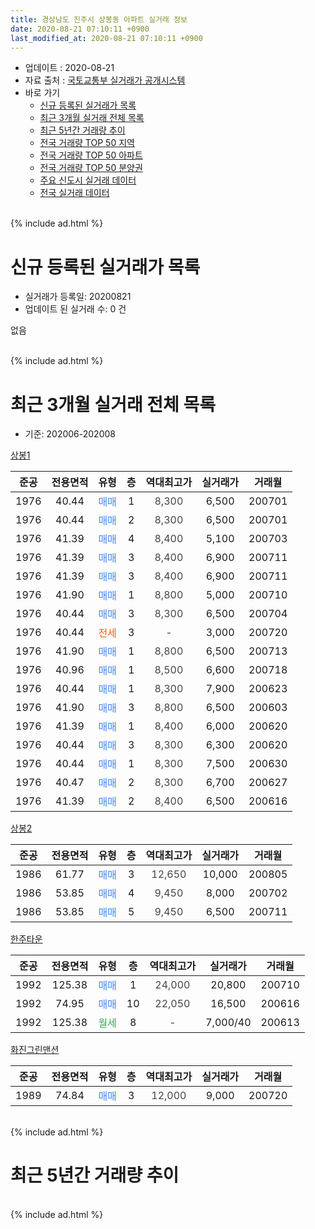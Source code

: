 ```yaml
---
title: 경상남도 진주시 상봉동 아파트 실거래 정보
date: 2020-08-21 07:10:11 +0900
last_modified_at: 2020-08-21 07:10:11 +0900
---
```


* 업데이트 : 2020-08-21
* 자료 출처 : [국토교통부 실거래가 공개시스템](http://rt.molit.go.kr)
* 바로 가기
    * [신규 등록된 실거래가 목록](#신규-등록된-실거래가-목록)
    * [최근 3개월 실거래 전체 목록](#최근-3개월-실거래-전체-목록)
    * [최근 5년간 거래량 추이](#최근-5년간-거래량-추이)
    * [전국 거래량 TOP 50 지역](https://inasie.github.io/apt-trade-info/최근-3개월-전국에서-가장-거래가-많이-발생한-지역)
    * [전국 거래량 TOP 50 아파트](https://inasie.github.io/apt-trade-info/최근-3개월-전국에서-가장-거래가-많이-발생한-아파트)
    * [전국 거래량 TOP 50 분양권](https://inasie.github.io/apt-trade-info/최근-3개월-전국에서-가장-거래가-많이-발생한-분양권)
    * [주요 신도시 실거래 데이터](https://inasie.github.io/apt-trade-info/주요-신도시)
    * [전국 실거래 데이터](https://inasie.github.io/apt-trade-info/전국)
<br>
{% include ad.html %}
<br>

# 신규 등록된 실거래가 목록
* 실거래가 등록일: 20200821
* 업데이트 된 실거래 수: 0 건

없음

<br>
{% include ad.html %}
<br>

# 최근 3개월 실거래 전체 목록
* 기준: 202006-202008


[상봉1](https://search.naver.com/search.naver?query=%EA%B2%BD%EC%83%81%EB%82%A8%EB%8F%84+%EC%A7%84%EC%A3%BC%EC%8B%9C+%EC%83%81%EB%B4%89%EB%8F%99+%EC%83%81%EB%B4%891)

|준공|전용면적|유형|층|역대최고가|실거래가|거래월|
|:---:|:---:|:---:|:---:|:---:|:---:|:---:|
|1976|40.44|<span style="color:#4285f3">매매</span>|1|<span style="color:#444444">8,300</span>|6,500|200701|
|1976|40.44|<span style="color:#4285f3">매매</span>|2|<span style="color:#444444">8,300</span>|6,500|200701|
|1976|41.39|<span style="color:#4285f3">매매</span>|4|<span style="color:#444444">8,400</span>|5,100|200703|
|1976|41.39|<span style="color:#4285f3">매매</span>|3|<span style="color:#444444">8,400</span>|6,900|200711|
|1976|41.39|<span style="color:#4285f3">매매</span>|3|<span style="color:#444444">8,400</span>|6,900|200711|
|1976|41.90|<span style="color:#4285f3">매매</span>|1|<span style="color:#444444">8,800</span>|5,000|200710|
|1976|40.44|<span style="color:#4285f3">매매</span>|3|<span style="color:#444444">8,300</span>|6,500|200704|
|1976|40.44|<span style="color:#ff5a00">전세</span>|3|<span style="color:#444444">-</span>|3,000|200720|
|1976|41.90|<span style="color:#4285f3">매매</span>|1|<span style="color:#444444">8,800</span>|6,500|200713|
|1976|40.96|<span style="color:#4285f3">매매</span>|1|<span style="color:#444444">8,500</span>|6,600|200718|
|1976|40.44|<span style="color:#4285f3">매매</span>|1|<span style="color:#444444">8,300</span>|7,900|200623|
|1976|41.90|<span style="color:#4285f3">매매</span>|3|<span style="color:#444444">8,800</span>|6,500|200603|
|1976|41.39|<span style="color:#4285f3">매매</span>|1|<span style="color:#444444">8,400</span>|6,000|200620|
|1976|40.44|<span style="color:#4285f3">매매</span>|3|<span style="color:#444444">8,300</span>|6,300|200620|
|1976|40.44|<span style="color:#4285f3">매매</span>|1|<span style="color:#444444">8,300</span>|7,500|200630|
|1976|40.47|<span style="color:#4285f3">매매</span>|2|<span style="color:#444444">8,300</span>|6,700|200627|
|1976|41.39|<span style="color:#4285f3">매매</span>|2|<span style="color:#444444">8,400</span>|6,500|200616|

[상봉2](https://search.naver.com/search.naver?query=%EA%B2%BD%EC%83%81%EB%82%A8%EB%8F%84+%EC%A7%84%EC%A3%BC%EC%8B%9C+%EC%83%81%EB%B4%89%EB%8F%99+%EC%83%81%EB%B4%892)

|준공|전용면적|유형|층|역대최고가|실거래가|거래월|
|:---:|:---:|:---:|:---:|:---:|:---:|:---:|
|1986|61.77|<span style="color:#4285f3">매매</span>|3|<span style="color:#444444">12,650</span>|10,000|200805|
|1986|53.85|<span style="color:#4285f3">매매</span>|4|<span style="color:#444444">9,450</span>|8,000|200702|
|1986|53.85|<span style="color:#4285f3">매매</span>|5|<span style="color:#444444">9,450</span>|6,500|200711|

[한주타운](https://search.naver.com/search.naver?query=%EA%B2%BD%EC%83%81%EB%82%A8%EB%8F%84+%EC%A7%84%EC%A3%BC%EC%8B%9C+%EC%83%81%EB%B4%89%EB%8F%99+%ED%95%9C%EC%A3%BC%ED%83%80%EC%9A%B4)

|준공|전용면적|유형|층|역대최고가|실거래가|거래월|
|:---:|:---:|:---:|:---:|:---:|:---:|:---:|
|1992|125.38|<span style="color:#4285f3">매매</span>|1|<span style="color:#444444">24,000</span>|20,800|200710|
|1992|74.95|<span style="color:#4285f3">매매</span>|10|<span style="color:#444444">22,050</span>|16,500|200616|
|1992|125.38|<span style="color:#34a853">월세</span>|8|<span style="color:#444444">-</span>|7,000/40|200613|

[화진그린맨션](https://search.naver.com/search.naver?query=%EA%B2%BD%EC%83%81%EB%82%A8%EB%8F%84+%EC%A7%84%EC%A3%BC%EC%8B%9C+%EC%83%81%EB%B4%89%EB%8F%99+%ED%99%94%EC%A7%84%EA%B7%B8%EB%A6%B0%EB%A7%A8%EC%85%98)

|준공|전용면적|유형|층|역대최고가|실거래가|거래월|
|:---:|:---:|:---:|:---:|:---:|:---:|:---:|
|1989|74.84|<span style="color:#4285f3">매매</span>|3|<span style="color:#444444">12,000</span>|9,000|200720|


<br>
{% include ad.html %}
<br>

# 최근 5년간 거래량 추이


<div style="width:100%;">
    <canvas id="deal_progress" height="200"></canvas>
</div>

<script>
new Chart(document.getElementById("deal_progress"), {
    type: 'line',
    data: {
        labels: ['201508','201509','201510','201511','201512','201601','201602','201603','201604','201605','201606','201607','201608','201609','201610','201611','201612','201701','201702','201703','201704','201705','201706','201707','201708','201709','201710','201711','201712','201801','201802','201803','201804','201805','201806','201807','201808','201809','201810','201811','201812','201901','201902','201903','201904','201905','201906','201907','201908','201909','201910','201911','201912','202001','202002','202003','202004','202005','202006','202007','202008'],
        datasets: [{
            label: '매매',
            pointRadius: 1,
            data: [16, 10, 9, 14, 13, 12, 14, 16, 18, 9, 10, 10, 19, 5, 18, 11, 8, 8, 12, 19, 10, 10, 5, 6, 4, 6, 5, 14, 9, 28, 12, 21, 10, 8, 8, 6, 5, 6, 7, 6, 7, 3, 8, 8, 2, 6, 4, 9, 5, 4, 5, 9, 5, 8, 9, 4, 4, 5, 8, 13, 1],
            borderColor: "rgba(255, 201, 14, 1)",
            backgroundColor: "rgba(255, 201, 14, 0.5)",
            fill: false,
            lineTension: 0
        },{
            label: '전월세',
            pointRadius: 1,
            data: [3, 5, 8, 4, 6, 4, 7, 3, 2, 6, 0, 0, 2, 2, 2, 2, 5, 4, 6, 5, 2, 1, 2, 1, 0, 1, 1, 5, 4, 6, 3, 4, 1, 2, 1, 2, 0, 1, 2, 4, 2, 5, 3, 6, 1, 6, 1, 4, 4, 3, 4, 0, 3, 2, 3, 0, 1, 2, 1, 1, 0],
            borderColor: "rgba(0, 141, 185, 1)",
            backgroundColor: "rgba(0, 141, 185, 0.5)",
            fill: false,
            lineTension: 0
        }
        ]
    },
    options: {
        responsive: true,
        title: {
            display: false
        },
        tooltips: {
            mode: 'index',
            intersect: false
        },
        hover: {
            mode: 'nearest',
            intersect: true
        },
        scales: {
            xAxes: [{
                display: true,
                scaleLabel: {
                    display: true,
                    labelString: '년/월'
                }
            }],
            yAxes: [{
                display: true,
                ticks: {
                    suggestedMin: 0,
                },
                scaleLabel: {
                    display: true,
                    labelString: '실거래 수'
                }
            }]
        }
    }
});

</script>


<br>
{% include ad.html %}
<br>

